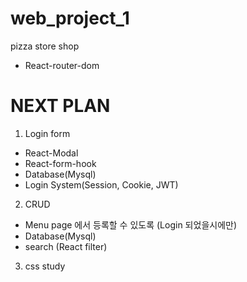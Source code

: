 # web_project_1
pizza store shop
 - React-router-dom

# NEXT PLAN
1. Login form 
 - React-Modal
 - React-form-hook
 - Database(Mysql)
 - Login System(Session, Cookie, JWT)

 2. CRUD
  - Menu page 에서 등록할 수 있도록 (Login 되었을시에만) 
  - Database(Mysql)
  - search (React filter)

3. css study
  